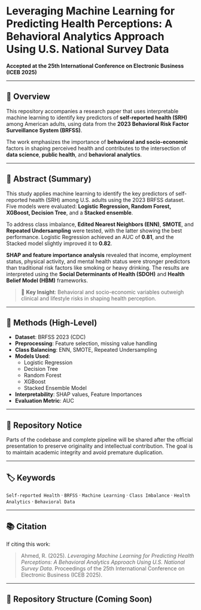 # Leveraging Machine Learning for Predicting Health Perceptions: A Behavioral Analytics Approach Using U.S. National Survey Data    
 
**Accepted at the 25th International Conference on Electronic Business (ICEB 2025)**

---

## 🧠 Overview

This repository accompanies a research paper that uses interpretable machine learning to identify key predictors of **self-reported health (SRH)** among American adults, using data from the **2023 Behavioral Risk Factor Surveillance System (BRFSS)**.

The work emphasizes the importance of **behavioral and socio-economic** factors in shaping perceived health and contributes to the intersection of **data science**, **public health**, and **behavioral analytics**.

---

## 📄 Abstract (Summary)

This study applies machine learning to identify the key predictors of self-reported health (SRH) among U.S. adults using the 2023 BRFSS dataset. Five models were evaluated: **Logistic Regression, Random Forest, XGBoost, Decision Tree**, and a **Stacked ensemble**. 

To address class imbalance, **Edited Nearest Neighbors (ENN)**, **SMOTE**, and **Repeated Undersampling** were tested, with the latter showing the best performance. Logistic Regression achieved an AUC of **0.81**, and the Stacked model slightly improved it to **0.82**.

**SHAP and feature importance analysis** revealed that income, employment status, physical activity, and mental health status were stronger predictors than traditional risk factors like smoking or heavy drinking. The results are interpreted using the **Social Determinants of Health (SDOH)** and **Health Belief Model (HBM)** frameworks.

> 🎯 **Key Insight**: Behavioral and socio-economic variables outweigh clinical and lifestyle risks in shaping health perception.

---

## 🧪 Methods (High-Level)

- **Dataset**: BRFSS 2023 (CDC)
- **Preprocessing**: Feature selection, missing value handling
- **Class Balancing**: ENN, SMOTE, Repeated Undersampling
- **Models Used**:
  - Logistic Regression
  - Decision Tree
  - Random Forest
  - XGBoost
  - Stacked Ensemble Model
- **Interpretability**: SHAP values, Feature Importances
- **Evaluation Metric**: AUC

---

## 🔐 Repository Notice

Parts of the codebase and complete pipeline will be shared after the official presentation to preserve originality and intellectual contribution. The goal is to maintain academic integrity and avoid premature duplication.

---

## 🏷️ Keywords

`Self-reported Health` · `BRFSS` · `Machine Learning` · `Class Imbalance` · `Health Analytics` · `Behavioral Data`

---

## 📚 Citation

If citing this work:

> Ahmed, R. (2025). *Leveraging Machine Learning for Predicting Health Perceptions: A Behavioral Analytics Approach Using U.S. National Survey Data*. Proceedings of the 25th International Conference on Electronic Business (ICEB 2025).

---

## 📁 Repository Structure (Coming Soon)

